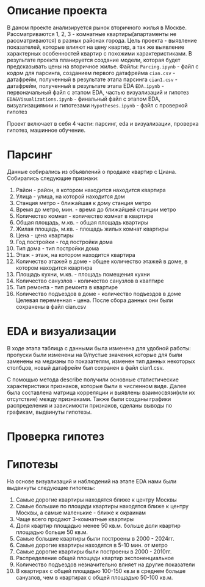 # Описание проекта
В даном проекте анализируется рынок вторичного жилья в Москве. Рассматриваются 1, 2, 3 - комнатные квартиры(апартаменты не рассматриваются) в разных районах города. Цель проекта - выявление показателей, которые влияют на цену квартир, а так же выявление характерных особенностей квартир с похожими характеристиками. В результате проекта планируется создание модели, которая будет предсказывать цены на вторичное жилье.
Файлы:
`Parcing.ipynb` - файл с кодом для парсинга, созданием первого датафрейма
`cian.csv` - датафрейм, полученный в результате этапа парсинга
`cian1.csv` - датафрейм, полученный в результате этапа EDA
`EDA.ipynb` - первоначальный файл с этапом EDA, частью визуализаций и гипотез
`EDA&Visualizations.ipynb` - финальный файл с этапом EDA, визуализациямии и гипотезами
`Hypotheses.ipynb` - файл с проверкой гипотез

Проект включает в себя 4 части: парсинг, eda и визуализации, проверка гипотез, машинное обучение. 
# Парсинг
Данные собирались из объявлений о продаже квартир с Циана. Собирались следующие признаки:
1. Район - район, в котором находится находится квартира
2. Улица - улица, на которой находится дом
3. Станция метро - ближайшая к дому станция метро
4. Время до метро, мин. - время до ближайшей станции метро
5. Количество комнат - количество комнат в квартире
6. Общая площадь, м.кв. - общая площадь квартиры
7. Жилая площадь, м.кв. - площадь жилых комнат квартиры
8. Цена - цена квартиры
9. Год постройки - год постройки дома
10. Тип дома - тип постройки дома
11. Этаж - этаж, на котором находится квартира
12. Количество этажей в доме - общее количество этажей в доме, в котором находится квартира
13. Площадь кухни, м.кв. - площадь помещения кухни
14. Количество санузлов - количество санузлов в кваптире
15. Тип ремонта - тип ремонта в квартире
16. Количество подъездов в доме - количество подъездов в доме
Целевая переменная - цена.
После сбора данных они были сохранены в файл cian.csv
# EDA и визуализации 
В ходе этапа таблица с данными была изменена для удобной работы: пропуски были изменены на 0/пустые значения,которые для были заменены на медианы по показателям,  изменен тип данных некоторых столбцов, новый датафрейм был сохранен в файл cian1.сsv.

С помощью метода describe получили основные статистические характеристики признаков, которые были в численном виде. Далее была составлена матрица корреляции и выявлены взаимосвязи(или их отсутствие) между признаками. Также были созданы графики распределения и зависимости признаков, сделаны выводы по графикам, выдвинуты гипотезы.
# Проверка гипотез

# Гипотезы
На основе визуализаций и наблюдений на этапе EDA нами были выдвинуты следующие гипотезы: 
1. Самые дорогие квартиры находятся ближе к центру Москвы
2. Самые большие по площади квартиры находятся ближе к центру Москвы, а самые маленькие - ближе к окраинам
3. Чаще всего продают 3-комнатные квартиры
4. Доля квартир площадью менее 50 кв.м. больше доли квартир площадью больше 50 кв.м.
5. Самые большие квартиры были построены в 2000 - 2024гг.
6. Самые дорогие квартиры находятся в 5-10 мин. от метро
7. Самые дорогие квартиры были построены в 2000 - 2010гг.
8. Распределение общей площади квартир экспоненциальное
9. Количество подъездов незначительно влияет на другие показатели
10. В квартирах с общей площадью 100-150 кв.м в среднем больше санузлов, чем в квартирах с общей площадью 50-100 кв.м.

